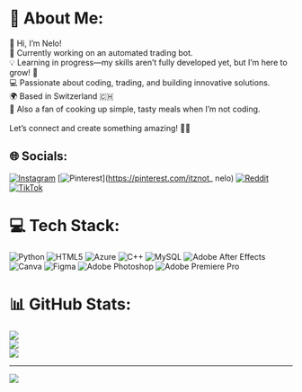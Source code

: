 # 💫 About Me:
👋 Hi, I’m Nelo!<br>🎯 Currently working on an automated trading bot.<br>💡 Learning in progress—my skills aren’t fully developed yet, but I’m here to grow! 🚀<br>💻 Passionate about coding, trading, and building innovative solutions.<br>🌍 Based in Switzerland 🇨🇭<br>🍲 Also a fan of cooking up simple, tasty meals when I’m not coding.<br><br>Let’s connect and create something amazing! 🤝✨


## 🌐 Socials:
[![Instagram](https://img.shields.io/badge/Instagram-%23E4405F.svg?logo=Instagram&logoColor=white)](https://instagram.com/itznot_nelo.nh) [![Pinterest](https://img.shields.io/badge/Pinterest-%23E60023.svg?logo=Pinterest&logoColor=white)](https://pinterest.com/itznot_ nelo) [![Reddit](https://img.shields.io/badge/Reddit-%23FF4500.svg?logo=Reddit&logoColor=white)](https://reddit.com/user/u/Navy_nelo) [![TikTok](https://img.shields.io/badge/TikTok-%23000000.svg?logo=TikTok&logoColor=white)](https://tiktok.com/@itznot.nelo) 

# 💻 Tech Stack:
![Python](https://img.shields.io/badge/python-3670A0?style=for-the-badge&logo=python&logoColor=ffdd54) ![HTML5](https://img.shields.io/badge/html5-%23E34F26.svg?style=for-the-badge&logo=html5&logoColor=white) ![Azure](https://img.shields.io/badge/azure-%230072C6.svg?style=for-the-badge&logo=microsoftazure&logoColor=white) ![C++](https://img.shields.io/badge/c++-%2300599C.svg?style=for-the-badge&logo=c%2B%2B&logoColor=white) ![MySQL](https://img.shields.io/badge/mysql-4479A1.svg?style=for-the-badge&logo=mysql&logoColor=white) ![Adobe After Effects](https://img.shields.io/badge/Adobe%20After%20Effects-9999FF.svg?style=for-the-badge&logo=Adobe%20After%20Effects&logoColor=white) ![Canva](https://img.shields.io/badge/Canva-%2300C4CC.svg?style=for-the-badge&logo=Canva&logoColor=white) ![Figma](https://img.shields.io/badge/figma-%23F24E1E.svg?style=for-the-badge&logo=figma&logoColor=white) ![Adobe Photoshop](https://img.shields.io/badge/adobe%20photoshop-%2331A8FF.svg?style=for-the-badge&logo=adobe%20photoshop&logoColor=white) ![Adobe Premiere Pro](https://img.shields.io/badge/Adobe%20Premiere%20Pro-9999FF.svg?style=for-the-badge&logo=Adobe%20Premiere%20Pro&logoColor=white)
# 📊 GitHub Stats:
![](https://github-readme-stats.vercel.app/api?username=nelojan&theme=dracula&hide_border=false&include_all_commits=false&count_private=false)<br/>
![](https://github-readme-streak-stats.herokuapp.com/?user=nelojan&theme=dracula&hide_border=false)<br/>
![](https://github-readme-stats.vercel.app/api/top-langs/?username=nelojan&theme=dracula&hide_border=false&include_all_commits=false&count_private=false&layout=compact)

---
[![](https://visitcount.itsvg.in/api?id=nelojan&icon=2&color=10)](https://visitcount.itsvg.in)

<!-- Proudly created with GPRM ( https://gprm.itsvg.in ) -->
